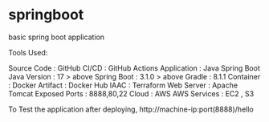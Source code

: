 # springboot
basic spring boot application

Tools Used:

Source Code 	: GitHub
CI/CD 			: GitHub Actions
Application 	: Java Spring Boot
Java Version 	: 17 > above
Spring Boot 	: 3.1.0 > above
Gradle 			: 8.1.1
Container 		: Docker
Artifact 		: Docker Hub
IAAC 			: Terraform
Web Server 		: Apache Tomcat
Exposed Ports 	: 8888,80,22
Cloud 			: AWS
AWS Services 	: EC2 , S3

To Test the application after deploying, http://machine-ip:port(8888)/hello